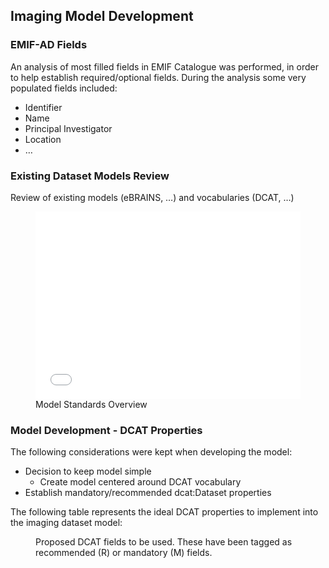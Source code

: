 ## Imaging Model Development

### EMIF-AD Fields

An analysis of most filled fields in EMIF Catalogue was performed, in order to help establish required/optional fields.
During the analysis some very populated fields included:

* Identifier
* Name
* Principal Investigator
* Location
* …

### Existing Dataset Models Review

Review of existing models (eBRAINS, …) and vocabularies (DCAT, …)

<figure id="mermaid-model-overview">
    <embed src="figures/datasetModelsReview/Standard Overview.html" width="100%", height="300px">
    <figcaption>Model Standards Overview</figcaption>
</figure>

### Model Development - DCAT Properties

The following considerations were kept when developing the model:

* Decision to keep model simple
  * Create model centered around DCAT vocabulary
* Establish mandatory/recommended dcat:Dataset properties

The following table represents the ideal DCAT properties to implement into the imaging dataset model:

<figure id="dcat-properties">
    <div>
    <span id="dcat-properties-span" data-include-format="markdown" data-include="figures/dcat-properties.md"></span>
    </div>
    <figcaption>Proposed DCAT fields to be used. These have been tagged as recommended (R) or mandatory (M) fields.</figcaption>
</figure>
